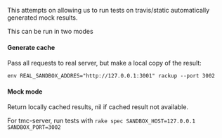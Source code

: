 This attempts on allowing us to run tests on travis/static automatically
generated mock results.

This can be run in two modes

#### Generate cache
Pass all requests to real server, but make a local copy of the result:
```shell
env REAL_SANDBOX_ADDRES="http://127.0.0.1:3001" rackup --port 3002
```

#### Mock mode
Return locally cached results, nil if cached result not available.

For tmc-server, run tests with `rake spec SANDBOX_HOST=127.0.0.1 SANDBOX_PORT=3002`
